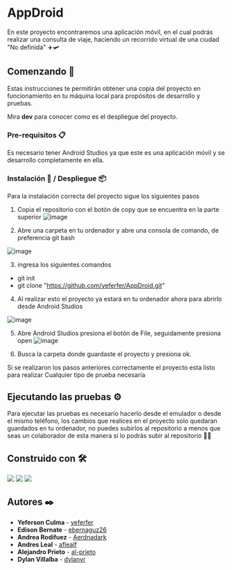 # AppDroid 

En este proyecto encontraremos una aplicación móvil, en el cual podrás realizar una consulta de viaje, haciendo un recorrido virtual de una ciudad "No definida" ✈️🛩️

## Comenzando 🚀

Estas instrucciones te permitirán obtener una copia del proyecto en funcionamiento en tu máquina local para propósitos de desarrollo y pruebas.

Mira **dev** para conocer como es el despliegue del proyecto.

### Pre-requisitos 📋

Es necesario tener Android Studios ya que este es una aplicación móvil y se desarrollo completamente en ella.

### Instalación 🔧 / Despliegue 📦

Para la instalación correcta del proyecto sigue los siguientes pasos

1. Copia el repositorio con el botón de copy que se encuentra en la parte superior ![image](https://user-images.githubusercontent.com/48194337/141156836-ea540c7f-2671-42d1-a941-86df4fd15697.png)

2. Abre una carpeta en tu ordenador y abre una consola de comando, de preferencia git bash

![image](https://user-images.githubusercontent.com/48194337/141157235-3d6264ab-333f-4656-9068-8014522192a2.png)  

3. ingresa los siguientes comandos
  * git init
  * git clone "https://github.com/yeferfer/AppDroid.git"
  
4. Al realizar esto el proyecto ya estará en tu ordenador ahora para abrirlo desde Android Studios 

![image](https://user-images.githubusercontent.com/48194337/141157773-2a958c2d-eee9-44f6-a664-4562a5fba5c2.png)

5. Abre Android Studios presiona el botón de File, seguidamente presiona open ![image](https://user-images.githubusercontent.com/48194337/141155481-bf932317-b736-434c-a983-79ef4cc863e4.png)

6. Busca la carpeta donde guardaste el proyecto y presiona ok.

Si se realizaron los pasos anteriores correctamente el proyecto esta listo para realizar Cualquier tipo de prueba necesaria

## Ejecutando las pruebas ⚙️

Para ejecutar las pruebas es necesario hacerlo desde el emulador o desde el mismo teléfono, los cambios que realices en el proyecto solo quedaran guardados en tu ordenador, no puedes subirlos al repositorio a menos que seas un colaborador de esta manera si lo podrás subir al repositorio 🐱‍💻

## Construido con 🛠️

![](https://img.shields.io/static/v1?label=AndroidStudios&message=v4.1.1&color=orange&style=for-the-badge&logo=android) ![](https://img.shields.io/static/v1?label=Kotlin&message=v0.20.0&color=blue&style=for-the-badge&logo=kotlin) ![](https://img.shields.io/static/v1?label=MONGOBD&message=v4.0.8&color=green&style=for-the-badge&logo=mongodb)

## Autores ✒️

* **Yeferson Culma** - [yeferfer](https://github.com/yeferfer)
* **Edison Bernate** - [ebernaguz26](https://github.com/ebernaguz26)
* **Andrea Rodifuez** - [Aerdnadark](https://github.com/Aerdnadark)
* **Andres Leal** - [aflealf](https://github.com/aflealf)
* **Alejandro Prieto** - [al-prieto](https://github.com/al-prieto)
* **Dylan Villalba** - [dylanvr](https://github.com/dylanvr)
